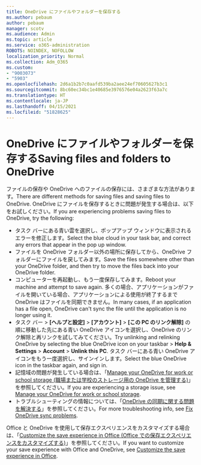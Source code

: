 ```yaml
---
title: OneDrive にファイルやフォルダーを保存する
ms.author: pebaum
author: pebaum
manager: scotv
ms.audience: Admin
ms.topic: article
ms.service: o365-administration
ROBOTS: NOINDEX, NOFOLLOW
localization_priority: Normal
ms.collection: Adm_O365
ms.custom:
- "9003073"
- "5903"
ms.openlocfilehash: 2d6a1b2b7c0aafd539ba2aee24ef70605627b3c1
ms.sourcegitcommit: 8bc60ec34bc1e40685e3976576e04a2623f63a7c
ms.translationtype: HT
ms.contentlocale: ja-JP
ms.lasthandoff: 04/15/2021
ms.locfileid: "51828625"
---
```

# <a name="saving-files-and-folders-to-onedrive"></a><span data-ttu-id="f66a3-102">OneDrive にファイルやフォルダーを保存する</span><span class="sxs-lookup"><span data-stu-id="f66a3-102">Saving files and folders to OneDrive</span></span>

<span data-ttu-id="f66a3-103">ファイルの保存や OneDrive へのファイルの保存には、さまざまな方法があります。</span><span class="sxs-lookup"><span data-stu-id="f66a3-103">There are different methods for saving files and saving files to OneDrive.</span></span> <span data-ttu-id="f66a3-104">OneDrive にファイルを保存するときに問題が発生する場合は、以下をお試しください。</span><span class="sxs-lookup"><span data-stu-id="f66a3-104">If you are experiencing problems saving files to OneDrive, try the following:</span></span>

- <span data-ttu-id="f66a3-105">タスク バーにある青い雲を選択し、ポップアップ ウィンドウに表示されるエラーを修正します。</span><span class="sxs-lookup"><span data-stu-id="f66a3-105">Select the blue cloud in your task bar, and correct any errors that appear in the pop up window.</span></span>
- <span data-ttu-id="f66a3-106">ファイルを OneDrive フォルダー以外の場所に保存してから、OneDrive フォルダーにファイルを戻してみます。</span><span class="sxs-lookup"><span data-stu-id="f66a3-106">Save the files somewhere other than your OneDrive folder, and then try to move the files back into your OneDrive folder.</span></span>
- <span data-ttu-id="f66a3-107">コンピューターを再起動し、もう一度保存してみます。</span><span class="sxs-lookup"><span data-stu-id="f66a3-107">Reboot your machine and attempt to save again.</span></span> <span data-ttu-id="f66a3-108">多くの場合、アプリケーションがファイルを開いている場合、アプリケーションによる使用が終了するまで OneDrive はファイルを同期できません。</span><span class="sxs-lookup"><span data-stu-id="f66a3-108">In many cases, if an application has a file open, OneDrive can't sync the file until the application is no longer using it.</span></span>    
- <span data-ttu-id="f66a3-109">タスク バー > **[ヘルプと設定]**  >  **[アカウント]**  >  **[この PC のリンク解除]** の順に移動した先にある青い OneDrive アイコンを選択し、OneDrive のリンク解除と再リンクを試してみてください。</span><span class="sxs-lookup"><span data-stu-id="f66a3-109">Try unlinking and relinking OneDrive by selecting the blue OneDrive icon on your taskbar > **Help & Settings** > **Account** > **Unlink this PC**.</span></span> <span data-ttu-id="f66a3-110">タスク バーにある青い OneDrive アイコンをもう一度選択し、サインインします。</span><span class="sxs-lookup"><span data-stu-id="f66a3-110">Select the blue OneDrive icon in the taskbar again, and sign in.</span></span>
- <span data-ttu-id="f66a3-111">記憶域の問題が発生している場合は、「[Manage your OneDrive for work or school storage (職場または学校のストレージ用の OneDrive を管理する)](https://support.microsoft.com/office/manage-your-onedrive-for-work-or-school-storage-31519161-059c-4764-b6f8-f5cd29f7fe68)」を参照してください。</span><span class="sxs-lookup"><span data-stu-id="f66a3-111">If you are experiencing a storage issue, see [Manage your OneDrive for work or school storage](https://support.microsoft.com/office/manage-your-onedrive-for-work-or-school-storage-31519161-059c-4764-b6f8-f5cd29f7fe68).</span></span>
- <span data-ttu-id="f66a3-112">トラブルシューティングの情報については、「[OneDrive の同期に関する問題を解決する](https://docs.microsoft.com/alchemyinsights/fix-onedrive-sync-issues)」を参照してください。</span><span class="sxs-lookup"><span data-stu-id="f66a3-112">For more troubleshooting info, see [Fix OneDrive sync problems](https://docs.microsoft.com/alchemyinsights/fix-onedrive-sync-issues).</span></span>  

<span data-ttu-id="f66a3-113">Office と OneDrive を使用して保存エクスペリエンスをカスタマイズする場合は、「[Customize the save experience in Office (Office での保存エクスペリエンスをカスタマイズする)](https://support.microsoft.com/office/customize-the-save-experience-in-office-786200a7-f5f2-4d26-a3ae-b78c60dd5d3b)」を参照してください。</span><span class="sxs-lookup"><span data-stu-id="f66a3-113">If you want to customize your save experience with Office and OneDrive, see [Customize the save experience in Office](https://support.microsoft.com/office/customize-the-save-experience-in-office-786200a7-f5f2-4d26-a3ae-b78c60dd5d3b).</span></span>

